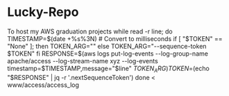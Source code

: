 # Lucky-Repo
To host my AWS graduation projects
while read -r line; do
  TIMESTAMP=$(date +%s%3N)  # Convert to milliseconds
  if [ "$TOKEN" == "None" ]; then
    TOKEN_ARG=""
  else
    TOKEN_ARG="--sequence-token $TOKEN"
  fi
  RESPONSE=$(aws logs put-log-events --log-group-name apache/access --log-stream-name xyz --log-events timestamp=$TIMESTAMP,message="$line" $TOKEN_ARG)
  TOKEN=$(echo "$RESPONSE" | jq -r '.nextSequenceToken')
done < www/access/access_log